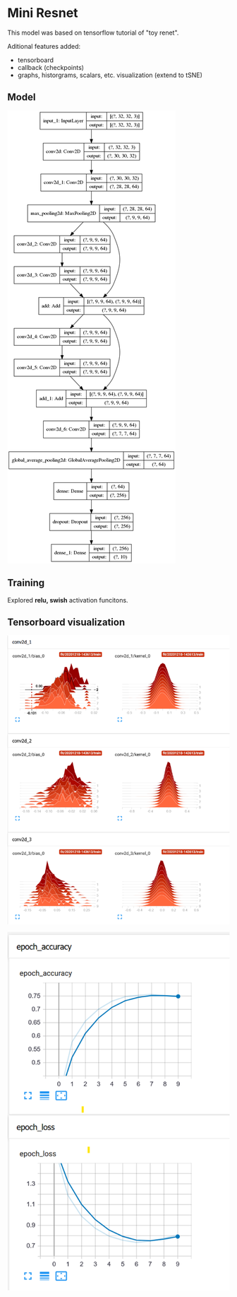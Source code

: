 # Mini Resnet
This model was based on tensorflow tutorial of "toy renet".

Aditional features added:

* tensorboard
* callback (checkpoints)
* graphs, historgrams, scalars, etc. visualization (extend to tSNE)

## Model
![Model](./model.png)

## Training
Explored **relu, swish** activation funcitons.

## Tensorboard visualization
![Weights, biases etc.](./weights_hist.png)

![Epoch loss](./epoch_loss_acc.png)

